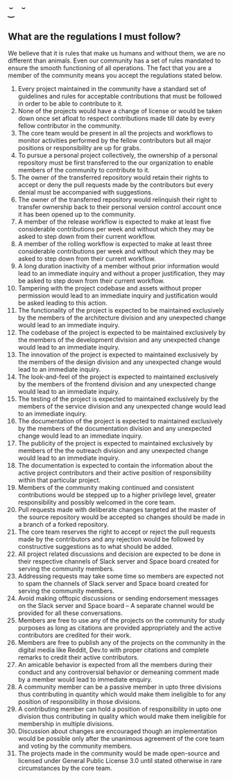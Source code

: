# `̆‿ ̆`

## What are the regulations I must follow?

We believe that it is rules that make us humans and without them, we are no different than animals. Even our community has a set of rules mandated to ensure the smooth functioning of all operations. The fact that you are a member of the community means you accept the regulations stated below.

1. Every project maintained in the community have a standard set of guidelines and rules for acceptable contributions that must be followed in order to be able to contribute to it. 
2. None of the projects would have a change of license or would be taken down once set afloat to respect contributions made till date by every fellow contributor in the community.
3. The core team would be present in all the projects and workflows to monitor activities performed by the fellow contributors but all major positions or responsibility are up for grabs.
4. To pursue a personal project collectively, the ownership of a personal repository must be first transferred to the our organization to enable members of the community to contribute to it.
5. The owner of the transferred repository would retain their rights to accept or deny the pull requests made by the contributors but every denial must be accompanied with suggestions.
6. The owner of the transferred repository would relinquish their right to transfer ownership back to their personal version control account once it has been opened up to the community.
7. A member of the release workflow is expected to make at least five considerable contributions per week and without which they may be asked to step down from their current workflow.
8. A member of the rolling workflow is expected to make at least three considerable contributions per week and without which they may be asked to step down from their current workflow.
9. A long duration inactivity of a member without prior information would lead to an immediate inquiry and without a proper justification, they may be asked to step down from their current workflow.
10. Tampering with the project codebase and assets without proper permission would lead to an immediate inquiry and justification would be asked leading to this action.
11. The functionality of the project is expected to be maintained exclusively by the members of the architecture division and any unexpected change would lead to an immediate inquiry.
12. The codebase of the project is expected to be maintained exclusively by the members of the development division and any unexpected change would lead to an immediate inquiry.
13. The innovation of the project is expected to maintained exclusively by the members of the design division and any unexpected change would lead to an immediate inquiry.
14. The look-and-feel of the project is expected to maintained exclusively by the members of the frontend division and any unexpected change would lead to an immediate inquiry.
15. The testing of the project is expected to maintained exclusively by the members of the service division and any unexpected change would lead to an immediate inquiry.
16. The documentation of the project is expected to maintained exclusively by the members of the documentation division and any unexpected change would lead to an immediate inquiry.
17. The publicity of the project is expected to maintained exclusively by members of the the outreach division and any unexpected change would lead to an immediate inquiry.
18. The documentation is expected to contain the information about the active project contributors and their active position of responsibility within that particular project.
19. Members of the community making continued and consistent contributions would be stepped up to a higher privilege level, greater responsibility and possibly welcomed in the core team.
20. Pull requests made with deliberate changes targeted at the master of the source repository would be accepted so changes should be made in a branch of a forked repository.
21. The core team reserves the right to accept or reject the pull requests made by the contributors and any rejection would be followed by constructive suggestions as to what should be added.
22. All project related discussions and decision are expected to be done in their respective channels of Slack server and Space board created for serving the community members.
23. Addressing requests may take some time so members are expected not to spam the channels of Slack server and Space board created for serving the community members.
24. Avoid making offtopic discussions or sending endorsement messages on the Slack server and Space board – A separate channel would be provided for all these conversations.
25. Members are free to use any of the projects on the community for study purposes as long as citations are provided appropriately and the active contributors are credited for their work.
26. Members are free to publish any of the projects on the community in the digital media like Reddit, Dev.to with proper citations and complete remarks to credit their active contributors.
27. An amicable behavior is expected from all the members during their conduct and any controversial behavior or demeaning comment made by a member would lead to immediate enquiry.
28. A community member can be a passive member in upto three divisions thus contributing in quantity which would make them ineligible to for any position of responsibility in those divisions.
29. A contributing member can hold a position of responsibility in upto one division thus contributing in quality which would make them ineligible for membership in multiple divisions.
30. Discussion about changes are encouraged though an implementation would be possible only after the unanimous agreement of the core team and voting by the community members.
31. The projects made in the community would be made open-source and licensed under General Public License 3.0 until stated otherwise in rare circumstances by the core team.
